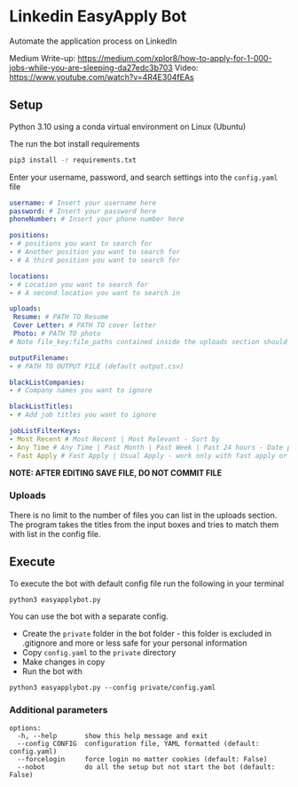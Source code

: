 # Linkedin EasyApply Bot
Automate the application process on LinkedIn

Medium Write-up: https://medium.com/xplor8/how-to-apply-for-1-000-jobs-while-you-are-sleeping-da27edc3b703
Video: https://www.youtube.com/watch?v=4R4E304fEAs

## Setup 

Python 3.10 using a conda virtual environment on Linux (Ubuntu)

The run the bot install requirements
```bash
pip3 install -r requirements.txt
```

Enter your username, password, and search settings into the `config.yaml` file

```yaml
username: # Insert your username here
password: # Insert your password here
phoneNumber: # Insert your phone number here

positions:
- # positions you want to search for
- # Another position you want to search for
- # A third position you want to search for

locations:
- # Location you want to search for
- # A second location you want to search in 

uploads:
 Resume: # PATH TO Resume 
 Cover Letter: # PATH TO cover letter
 Photo: # PATH TO photo
# Note file_key:file_paths contained inside the uploads section should be writted without a dash ('-') 

outputFilename:
- # PATH TO OUTPUT FILE (default output.csv)

blackListCompanies:
- # Company names you want to ignore

blackListTitles:
- # Add job titles you want to ignore

jobListFilterKeys:
- Most Recent # Most Recent | Most Relevant - Sort by
- Any Time # Any Time | Past Month | Past Week | Past 24 hours - Date posted
- Fast Apply # Fast Apply | Usual Apply - work only with fast apply or get the full job list
```
__NOTE: AFTER EDITING SAVE FILE, DO NOT COMMIT FILE__

### Uploads

There is no limit to the number of files you can list in the uploads section. 
The program takes the titles from the input boxes and tries to match them with 
list in the config file.

## Execute

To execute the bot with default config file run the following in your terminal
```
python3 easyapplybot.py
```
You can use the bot with a separate config.
- Create the ```private``` folder in the bot folder - this folder is excluded in .gitignore and more or less safe for your personal information
- Copy ```config.yaml``` to the ```private``` directory
- Make changes in copy
- Run the bot with
```
python3 easyapplybot.py --config private/config.yaml
```
### Additional parameters
```
options:
  -h, --help       show this help message and exit
  --config CONFIG  configuration file, YAML formatted (default: config.yaml)
  --forcelogin     force login no matter cookies (default: False)
  --nobot          do all the setup but not start the bot (default: False)
```